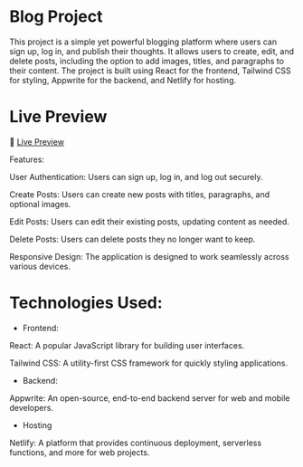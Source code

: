 # Blog Project
This project is a simple yet powerful blogging platform where users can sign up, log in, and publish their thoughts. It allows users to create, edit, and delete posts, including the option to add images, titles, and paragraphs to their content. The project is built using React for the frontend, Tailwind CSS for styling, Appwrite for the backend, and Netlify for hosting.

# Live Preview
🚀 [Live Preview](https://myblogproject22.netlify.app/) 


Features:

User Authentication: Users can sign up, log in, and log out securely.

Create Posts: Users can create new posts with titles, paragraphs, and optional images.

Edit Posts: Users can edit their existing posts, updating content as needed.

Delete Posts: Users can delete posts they no longer want to keep.

Responsive Design: The application is designed to work seamlessly across various devices.

# Technologies Used:
* Frontend:

React: A popular JavaScript library for building user interfaces.

Tailwind CSS: A utility-first CSS framework for quickly styling applications.

* Backend:

Appwrite: An open-source, end-to-end backend server for web and mobile developers.

* Hosting

Netlify: A platform that provides continuous deployment, serverless functions, and more for web projects.
